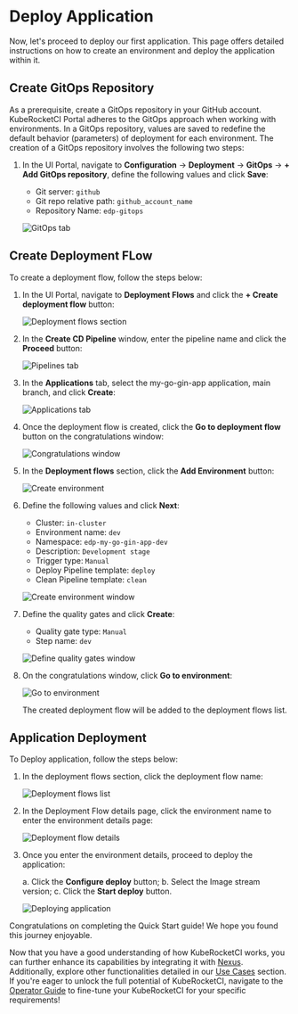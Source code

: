 # Deploy Application

Now, let's proceed to deploy our first application. This page offers detailed instructions on how to create an environment and deploy the application within it.

## Create GitOps Repository

As a prerequisite, create a GitOps repository in your GitHub account. KubeRocketCI Portal adheres to the GitOps approach when working with environments. In a GitOps repository, values are saved to redefine the default behavior (parameters) of deployment for each environment. The creation of a GitOps repository involves the following two steps:

1. In the UI Portal, navigate to **Configuration** -> **Deployment** -> **GitOps** -> **+ Add GitOps repository**, define the following values and click **Save**:

    - Git server: `github`
    - Git repo relative path: `github_account_name`
    - Repository Name: `edp-gitops`

    ![GitOps tab](../assets/quick-start/gitops_section.png "GitOps tab")

## Create Deployment FLow

To create a deployment flow, follow the steps below:

1. In the UI Portal, navigate to **Deployment Flows** and click the **+ Create deployment flow** button:

    ![Deployment flows section](../assets/quick-start/create_environment.png "Deployment Flows section")

2. In the **Create CD Pipeline** window, enter the pipeline name and click the **Proceed** button:

    ![Pipelines tab](../assets/quick-start/pipelines_tab.png "Pipelines tab")

3. In the **Applications** tab, select the my-go-gin-app application, main branch, and click **Create**:

    ![Applications tab](../assets/quick-start/applications_tab.png "Applications tab")

4. Once the deployment flow is created, click the **Go to deployment flow** button on the congratulations window:

    ![Congratulations window](../assets/quick-start/deployment-flow-congratulations-window.png "Congratulations window")

5. In the **Deployment flows** section, click the **Add Environment** button:

    ![Create environment](../assets/quick-start/create-environment.png "Create environment")

6. Define the following values and click **Next**:

    - Cluster: `in-cluster`
    - Environment name: `dev`
    - Namespace: `edp-my-go-gin-app-dev`
    - Description: `Development stage`
    - Trigger type: `Manual`
    - Deploy Pipeline template: `deploy`
    - Clean Pipeline template: `clean`

    ![Create environment window](../assets/quick-start/stages_tab.png "Create environment window")

7. Define the quality gates and click **Create**:

    - Quality gate type: `Manual`
    - Step name: `dev`

    ![Define quality gates window](../assets/quick-start/define-quality-gates.png "Define quality gates window")

8. On the congratulations window, click **Go to environment**:

    ![Go to environment](../assets/quick-start/go-to-environment.png "Go to environment")

   The created deployment flow will be added to the deployment flows list.

## Application Deployment

To Deploy application, follow the steps below:

1. In the deployment flows section, click the deployment flow name:

    ![Deployment flows list](../assets/quick-start/environment_list.png "Deployment flows list")

2. In the Deployment Flow details page, click the environment name to enter the environment details page:

    ![Deployment flow details](../assets/quick-start/environment_details.png "Deployment flow details")

3. Once you enter the environment details, proceed to deploy the application:

    a. Click the **Configure deploy** button;
    b. Select the Image stream version;
    c. Click the **Start deploy** button.

    ![Deploying application](../assets/quick-start/deploy_application.png "Deploying application")

Congratulations on completing the Quick Start guide! We hope you found this journey enjoyable.

Now that you have a good understanding of how KubeRocketCI works, you can further enhance its capabilities by integrating it with [Nexus](../operator-guide/artifacts-management/nexus-sonatype.md). Additionally, explore other functionalities detailed in our [Use Cases](../use-cases/index.md) section. If you're eager to unlock the full potential of KubeRocketCI, navigate to the [Operator Guide](../operator-guide/index.md) to fine-tune your KubeRocketCI for your specific requirements!
